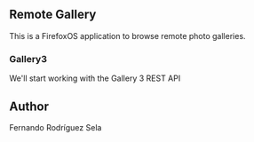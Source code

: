 ## Remote Gallery

This is a FirefoxOS application to browse remote photo galleries.

### Gallery3

We'll start working with the Gallery 3 REST API

## Author

Fernando Rodríguez Sela
